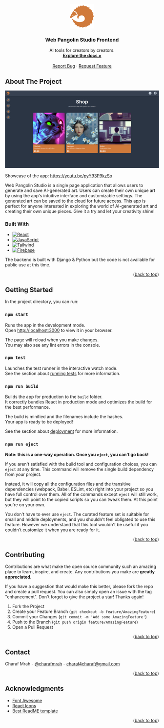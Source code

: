 <a name="readme-top"></a>

<!-- PROJECT LOGO -->
<br />
<div align="center">
  <a href="https://github.com/charafmrah/web-pangolin-studio-frontend">
    <img src="public/logo1000.png" alt="Logo" width="80" height="80">
  </a>

 <h3 align="center">Web Pangolin Studio Frontend</h3>

  <p align="center">
    AI tools for creators by creators.
    <br />
    <a href="https://github.com/charafmrah/web-pangolin-studio-frontend"><strong>Explore the docs »</strong></a>
    <br />
    <br />
    <a href="https://github.com/charafmrah/web-pangolin-studio-frontend/issues">Report Bug</a>
    ·
    <a href="https://github.com/charafmrah/web-pangolin-studio-frontend/issues">Request Feature</a>
  </p>
</div>

<!-- ABOUT THE PROJECT -->

## About The Project

![ScreenShot](screenshot.png)

Showcase of the app: <https://youtu.be/pyY93P9kzSo>

Web Pangolin Studio is a single page application that allows users to generate and save AI-generated art. Users can create their own unique art by using the app's intuitive interface and customizable settings. The generated art can be saved to the cloud for future access. This app is perfect for anyone interested in exploring the world of AI-generated art and creating their own unique pieces. Give it a try and let your creativity shine!

### Built With

- [![React][react.js]][react-url]
- [![JavaScript][javascript]][javascript-url]
- [![Tailwind][tailwindcss.com]][tailwind-url]
- [![Firebase][firebase]][firebase-url]

The backend is built with Django & Python but the code is not available for public use at this time. 

<p align="right">(<a href="#readme-top">back to top</a>)</p>

<!-- GETTING STARTED -->

## Getting Started

In the project directory, you can run:

### `npm start`

Runs the app in the development mode.\
Open [http://localhost:3000](http://localhost:3000) to view it in your browser.

The page will reload when you make changes.\
You may also see any lint errors in the console.

### `npm test`

Launches the test runner in the interactive watch mode.\
See the section about [running tests](https://facebook.github.io/create-react-app/docs/running-tests) for more information.

### `npm run build`

Builds the app for production to the `build` folder.\
It correctly bundles React in production mode and optimizes the build for the best performance.

The build is minified and the filenames include the hashes.\
Your app is ready to be deployed!

See the section about [deployment](https://facebook.github.io/create-react-app/docs/deployment) for more information.

### `npm run eject`

**Note: this is a one-way operation. Once you `eject`, you can't go back!**

If you aren't satisfied with the build tool and configuration choices, you can `eject` at any time. This command will remove the single build dependency from your project.

Instead, it will copy all the configuration files and the transitive dependencies (webpack, Babel, ESLint, etc) right into your project so you have full control over them. All of the commands except `eject` will still work, but they will point to the copied scripts so you can tweak them. At this point you're on your own.

You don't have to ever use `eject`. The curated feature set is suitable for small and middle deployments, and you shouldn't feel obligated to use this feature. However we understand that this tool wouldn't be useful if you couldn't customize it when you are ready for it.

<p align="right">(<a href="#readme-top">back to top</a>)</p>

<!-- CONTRIBUTING -->

## Contributing

Contributions are what make the open source community such an amazing place to learn, inspire, and create. Any contributions you make are **greatly appreciated**.

If you have a suggestion that would make this better, please fork the repo and create a pull request. You can also simply open an issue with the tag "enhancement".
Don't forget to give the project a star! Thanks again!

1. Fork the Project
2. Create your Feature Branch (`git checkout -b feature/AmazingFeature`)
3. Commit your Changes (`git commit -m 'Add some AmazingFeature'`)
4. Push to the Branch (`git push origin feature/AmazingFeature`)
5. Open a Pull Request

<p align="right">(<a href="#readme-top">back to top</a>)</p>

<!-- CONTACT -->

## Contact

Charaf Mrah - [@charafmrah](https://twitter.com/charafmrah) - charaf4charaf@gmail.com

<p align="right">(<a href="#readme-top">back to top</a>)</p>

<!-- ACKNOWLEDGMENTS -->

## Acknowledgments

- [Font Awesome](https://fontawesome.com)
- [React Icons](https://react-icons.github.io/react-icons/search)
- [Best ReadME template](https://github.com/othneildrew/Best-README-Template)

<p align="right">(<a href="#readme-top">back to top</a>)</p>

<!-- MARKDOWN LINKS & IMAGES -->
<!-- https://www.markdownguide.org/basic-syntax/#reference-style-links -->

[product-screenshot]: public/screenshot.jpg
[next.js]: https://img.shields.io/badge/next.js-000000?style=for-the-badge&logo=nextdotjs&logoColor=white
[next-url]: https://nextjs.org/
[react.js]: https://img.shields.io/badge/React-20232A?style=for-the-badge&logo=react&logoColor=61DAFB
[react-url]: https://reactjs.org/
[tailwindcss.com]: https://img.shields.io/badge/Tailwind-563D7C?style=for-the-badge&logo=tailwindcss&logoColor=white
[tailwind-url]: https://tailwindcss.com
[javascript]: https://img.shields.io/badge/JavaScript-f7df1e?style=for-the-badge&logo=javascript&logoColor=black
[javascript-url]: https://javascript.com
[firebase]: https://img.shields.io/badge/firebase-ffca28?style=for-the-badge&logo=firebase&logoColor=black
[firebase-url]: https://firebase.google.com/
